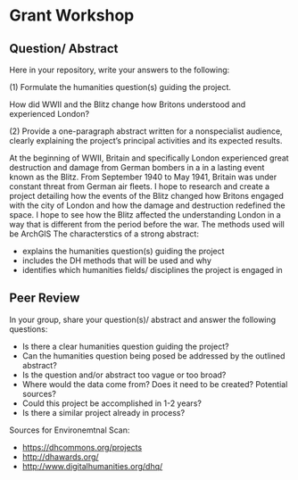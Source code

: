 # Grant Workshop


## Question/ Abstract

Here in your repository, write your answers to the following: 

(1) Formulate the humanities question(s) guiding the project. 

How did WWII and the Blitz change how Britons understood and experienced London?

(2) Provide a one-paragraph abstract written for a nonspecialist audience, clearly explaining the project’s principal activities and its expected results.

  At the beginning of WWII, Britain and specifically London experienced great destruction and damage from German bombers in a 
in a lasting event known as the Blitz. From September 1940 to May 1941, Britain was under constant threat from German air fleets. I hope to research and create a project detailing how the events of the Blitz changed how Britons engaged with the city of London and how the damage and destruction redefined the space. I hope to see how the Blitz affected the understanding London in a way that is different from the period before the war. The methods used will be ArchGIS
The characterstics of a strong abstract:

- explains the humanities question(s) guiding the project
- includes the DH methods that will be used and why
- identifies which humanities fields/ disciplines the project is engaged in 







## Peer Review


In your group, share your question(s)/ abstract and answer the following questions:

- Is there a clear humanities question guiding the project? 
- Can the humanities question being posed be addressed by the outlined abstract?
- Is the question and/or abstract too vague or too broad?
- Where would the data come from? Does it need to be created? Potential sources?
- Could this project be accomplished in 1-2 years?
- Is there a similar project already in process?

Sources for Environemtnal Scan:

- https://dhcommons.org/projects
- http://dhawards.org/
- http://www.digitalhumanities.org/dhq/
 
